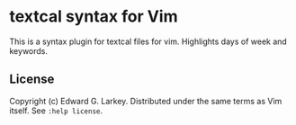 # textcal syntax for Vim

This is a syntax plugin for textcal files for vim. Highlights days of week and
keywords.


## License

Copyright (c) Edward G. Larkey. Distributed under the same terms as Vim itself.
See `:help license`.
